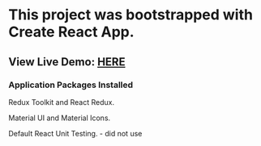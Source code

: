 # This project was bootstrapped with Create React App.

## View Live Demo: [HERE](https://alexis-resendiz-fe-takehome.vercel.app)

### Application Packages Installed

Redux Toolkit and React Redux.

Material UI and Material Icons.

Default React Unit Testing. - did not use
